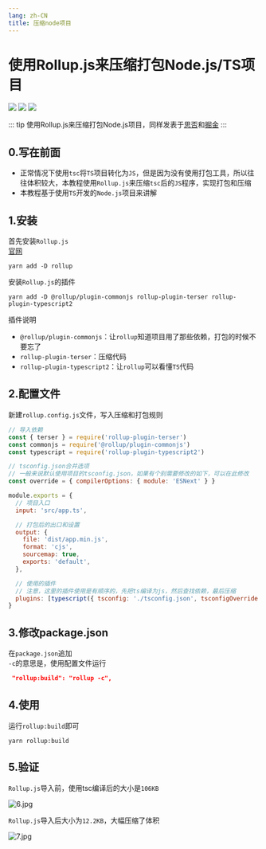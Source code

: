 ```yaml
---
lang: zh-CN
title: 压缩node项目
---
```


# 使用Rollup.js来压缩打包Node.js/TS项目

![](https://img.shields.io/badge/-Typescript-9ca3af.svg?logo=typescript&style=popout-square)  ![](https://img.shields.io/badge/-Node.js-9ca3af.svg?logo=node.js&style=popout-square)  ![](https://img.shields.io/badge/-Rollup.js-9ca3af.svg?logo=rollup.js&style=popout-square)



::: tip
使用Rollup.js来压缩打包Node.js项目，同样发表于[思否](https://segmentfault.com/a/1190000042295273)和[掘金](https://juejin.cn/post/7130053864740356104/)
:::



## 0.写在前面

+ 正常情况下使用`tsc`将`TS`项目转化为`JS`，但是因为没有使用打包工具，所以往往体积较大，本教程使用`Rollup.js`来压缩`tsc`后的`JS`程序，实现打包和压缩
+ 本教程基于使用`TS`开发的`Node.js`项目来讲解



## 1.安装

首先安装`Rollup.js`  
[官网](https://rollupjs.org/guide/en/#installation)

```shell
yarn add -D rollup
```

安装`Rollup.js`的插件

```shell
yarn add -D @rollup/plugin-commonjs rollup-plugin-terser rollup-plugin-typescript2
```

插件说明

+ `@rollup/plugin-commonjs`：让`rollup`知道项目用了那些依赖，打包的时候不要忘了
+ `rollup-plugin-terser`：压缩代码
+ `rollup-plugin-typescript2`：让`rollup`可以看懂`TS`代码



## 2.配置文件

新建`rollup.config.js`文件，写入压缩和打包规则

```javascript
// 导入依赖
const { terser } = require('rollup-plugin-terser')
const commonjs = require('@rollup/plugin-commonjs')
const typescript = require('rollup-plugin-typescript2')

// tsconfig.json合并选项
// 一般来说默认使用项目的tsconfig.json，如果有个别需要修改的如下，可以在此修改
const override = { compilerOptions: { module: 'ESNext' } }

module.exports = {
  // 项目入口
  input: 'src/app.ts',

  // 打包后的出口和设置
  output: {
    file: 'dist/app.min.js',
    format: 'cjs',
    sourcemap: true,
    exports: 'default',
  },

  // 使用的插件
  // 注意，这里的插件使用是有顺序的，先把ts编译为js，然后查找依赖，最后压缩
  plugins: [typescript({ tsconfig: './tsconfig.json', tsconfigOverride: override }), commonjs(), terser()],
}
```



## 3.修改package.json

在`package.json`追加  
 `-c`的意思是，使用配置文件运行

```json
 "rollup:build": "rollup -c",
```



## 4.使用

运行`rollup:build`即可

```shell
yarn rollup:build
```



## 5.验证

`Rollup.js`导入前，使用tsc编译后的大小是`106KB`

![6.jpg](https://s2.loli.net/2022/08/09/9Us5VgKNRElC6H3.jpg)



`Rollup.js`导入后大小为`12.2KB`，大幅压缩了体积

![7.jpg](https://s2.loli.net/2022/08/09/I9UHqxZvXMrucfn.jpg)

